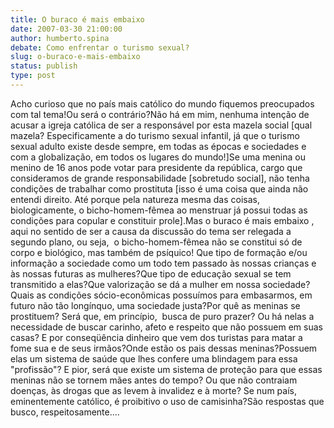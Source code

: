 ```yaml
---
title: O buraco é mais embaixo
date: 2007-03-30 21:00:00
author: humberto.spina
debate: Como enfrentar o turismo sexual?
slug: o-buraco-e-mais-embaixo
status: publish 
type: post
---
```


Acho curioso que no país mais católico do mundo fiquemos preocupados com tal tema!Ou será o contrário?Não há em mim, nenhuma intenção de acusar a igreja católica de ser a responsável por esta mazela social [qual mazela? Especificamente a do turismo sexual infantil, já que o turismo sexual adulto existe desde sempre, em todas as épocas e sociedades e com a globalização, em todos os lugares do mundo!]Se uma menina ou menino de 16 anos pode votar para presidente da república, cargo que consideramos de grande responsabilidade [sobretudo social], não tenha condições de trabalhar como prostituta [isso é uma coisa que ainda não entendi direito. Até porque pela natureza mesma das coisas, biologicamente, o bicho-homem-fêmea ao menstruar já possui todas as condições para copular e constituir prole].Mas o buraco é mais embaixo , aqui no sentido de ser a causa da discussão do tema ser relegada a segundo plano, ou seja,  o bicho-homem-fêmea não se constitui só de corpo e biológico, mas também de psíquico! Que tipo de formação e/ou informação a sociedade como um todo tem passado às nossas crianças e às nossas futuras as mulheres?Que tipo de educação sexual se tem transmitido a elas?Que valorização se dá a mulher em nossa sociedade?Quais as condições sócio-econômicas possuímos para embasarmos, em futuro não tão longínquo, uma sociedade justa?Por quê as meninas se prostituem? Será que, em princípio,  busca de puro prazer? Ou há nelas a necessidade de buscar carinho, afeto e respeito que não possuem em suas casas? E por conseqüência dinheiro que vem dos turistas para matar a fome sua e de seus irmãos?Onde estão os pais dessas meninas?Possuem elas um sistema de saúde que lhes confere uma blindagem para essa "profissão"? E pior, será que existe um sistema de proteção para que essas meninas não se tornem mães antes do tempo? Ou que não contraiam doenças, às drogas que as levem à invalidez e à morte? Se num país, eminentemente católico, é proibitivo o uso de camisinha?São respostas que busco, respeitosamente....
